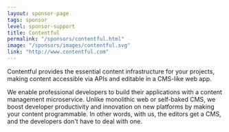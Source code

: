 ```yaml
---
layout: sponsor-page
tags: sponsor
level: sponsor-support
title: Contentful
permalink: "/sponsors/contentful.html"
image: "/sponsors/images/contentful.svg"
link: "http://www.contentful.com"
---
```

Contentful provides the essential content infrastructure for your projects, making content accessible via APIs and editable in a CMS-like web app.

We enable professional developers to build their applications with a content management microservice. Unlike monolithic web or self-baked CMS, we boost developer productivity and innovation on new platforms by making your content programmable. In other words, with us, the editors get a CMS, and the developers don't have to deal with one.
